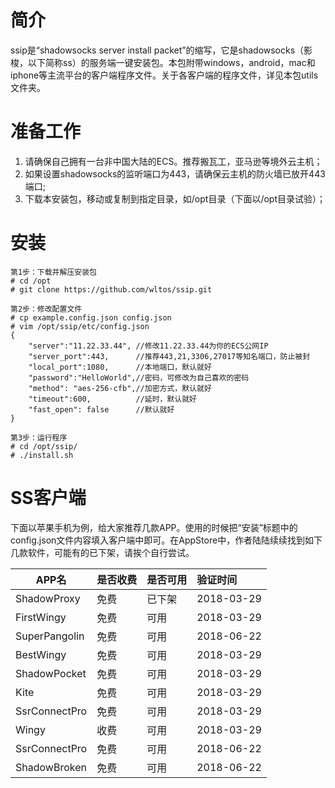 # 简介
ssip是“shadowsocks server install packet”的缩写，它是shadowsocks（影梭，以下简称ss）的服务端一键安装包。本包附带windows，android，mac和iphone等主流平台的客户端程序文件。关于各客户端的程序文件，详见本包utils文件夹。

# 准备工作
1. 请确保自己拥有一台非中国大陆的ECS。推荐搬瓦工，亚马逊等境外云主机；
2. 如果设置shadowsocks的监听端口为443，请确保云主机的防火墙已放开443端口;
3. 下载本安装包，移动或复制到指定目录，如/opt目录（下面以/opt目录试验）；

# 安装
```
第1步：下载并解压安装包
# cd /opt
# git clone https://github.com/wltos/ssip.git

第2步：修改配置文件
# cp example.config.json config.json
# vim /opt/ssip/etc/config.json
{
    "server":"11.22.33.44", //修改11.22.33.44为你的ECS公网IP
    "server_port":443,      //推荐443,21,3306,27017等知名端口，防止被封
    "local_port":1080,      //本地端口，默认就好
    "password":"HelloWorld",//密码，可修改为自己喜欢的密码
    "method": "aes-256-cfb",//加密方式，默认就好
    "timeout":600,          //延时，默认就好
    "fast_open": false      //默认就好
}

第3步：运行程序
# cd /opt/ssip/
# ./install.sh 
```

# SS客户端
下面以苹果手机为例，给大家推荐几款APP。使用的时候把“安装”标题中的config.json文件内容填入客户端中即可。在AppStore中，作者陆陆续续找到如下几款软件，可能有的已下架，请挨个自行尝试。

|   APP名        | 是否收费 | 是否可用 |  验证时间  | 
| -----------    | :-       | :-       | :-         |
| ShadowProxy    | 免费     | 已下架   | 2018-03-29 |
| FirstWingy     | 免费     | 可用     | 2018-03-29 |
| SuperPangolin  | 免费     | 可用     | 2018-06-22 |
| BestWingy      | 免费     | 可用     | 2018-03-29 |
| ShadowPocket   | 免费     | 可用     | 2018-03-29 |
| Kite           | 免费     | 可用     | 2018-03-29 |
| SsrConnectPro  | 免费     | 可用     | 2018-03-29 |
| Wingy          | 收费     | 可用     | 2018-03-29 |
| SsrConnectPro  | 免费     | 可用     | 2018-06-22 |
| ShadowBroken   | 免费     | 可用     | 2018-06-22 |

